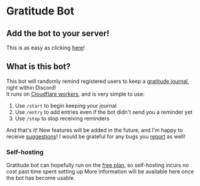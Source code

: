 # Gratitude Bot
## Add the bot to your server!
This is as easy as clicking [here](https://discord.com/api/oauth2/authorize?client_id=1094831789442343002&scope=applications.commands)!

## What is this bot?
This bot will randomly remind registered users to keep a [gratitude journal](https://www.wikiwand.com/en/Gratitude_journal), right within Discord!  
It runs on [Cloudflare workers](https://workers.dev/), and is very simple to use:
1. Use `/start` to begin keeping your journal
1. Use `/entry` to add entries even if the bot didn't send you a reminder yet
1. Use `/stop` to stop receiving reminders

And that's it! New features will be added in the future, and I'm happy to receive [suggestions](https://github.com/Fittiboy/gratitude/issues/new?assignees=&labels=&template=feature_request.md&title=Feature+request%21)!
I would be grateful for any bugs you [report](https://github.com/Fittiboy/gratitude/issues/new?assignees=&labels=&template=bug_report.md&title=Bug+report%21) as well!

### Self-hosting
Gratitude bot can hopefully run on the [free plan](https://developers.cloudflare.com/workers/platform/pricing/), so self-hosting incurs no cost past time spent setting up
More information will be available here once the bot has become usable.
